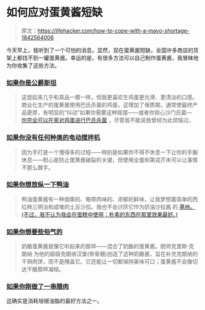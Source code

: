 # 如何应对蛋黄酱短缺

> 原文：<https://lifehacker.com/how-to-cope-with-a-mayo-shortage-1842564006>

今天早上，我听到了一个可怕的消息。显然，现在蛋黄酱短缺，全国许多商店的货架上都找不到一罐蛋黄酱。幸运的是，有很多方法可以自己制作蛋黄酱，我冒昧地为你收集了这些方法。



### [如果你是公爵斯坦](https://skillet.lifehacker.com/how-to-make-your-own-dukes-style-mayonnaise-1833804415)

> 这尝起来几乎和真品一模一样，但我更喜欢生鸡蛋更光滑、更清淡的口感。商业化生产的蛋黄酱使用巴氏杀菌的鸡蛋，这增加了保质期，通常使最终产品更厚，有明显的“抖动”如果你需要这种摇摆——或者你担心沙门氏菌— [你完全可以在家对鸡蛋进行巴氏杀菌](https://skillet.lifehacker.com/how-and-why-to-pasteurize-eggs-with-your-sous-vide-co-1795471604#_ga=2.204944464.1978873436.1554382728-144977662.1506607947) ，尽管我不能说我曾经为此烦恼过。

### [如果你没有任何种类的电动搅拌机](https://skillet.lifehacker.com/how-to-make-mayonnaise-without-an-electric-mixer-1835389894)

> 因为手打是一个慢得多的过程——特别是如果你不得不休息一下让你的手腕休息——耐心是防止蛋黄酱破裂的关键，但使用全蛋和第戎芥末可以让事情不那么棘手。

### [如果你想放纵一下鸭油](https://skillet.lifehacker.com/why-duck-fat-mayo-is-the-mayo-you-should-be-making-1821972304)

> 鸭油蛋黄酱有一种烟熏的、略带肉味的、浓郁的鲜味，让我梦想着简单的西红柿三明治和成堆的土豆沙拉。我也不会讨厌它作为奶油沙拉酱 的 [基地。(不过，我不认为我会在蛋糕中使用；朴素的东西在那里效果最好。)](https://lifehacker.com/make-salad-dressing-with-the-last-bit-of-mayonnaise-in-1694659837)

### [如果你想要些俗气的](https://skillet.lifehacker.com/cheese-mayo-is-the-condiment-you-need-to-make-1827517234)

> 奶酪蛋黄酱就像它听起来的那样——混合了奶酪的蛋黄酱。厨师克里斯·克朗纳 为他的超级克朗纳汉堡(带骨髓)创造了这种奶酪酱，旨在补充克朗纳的干熟肉饼，而不是掩盖它。它还能让一切都保持美味可口；蛋黄酱不会像切达干酪那样凝结。

### [**如果你刚做了一串腊肉**](https://skillet.lifehacker.com/why-you-should-save-every-drop-of-bacon-grease-1829607931)

这确实是消耗培根油脂的最好方法之一。